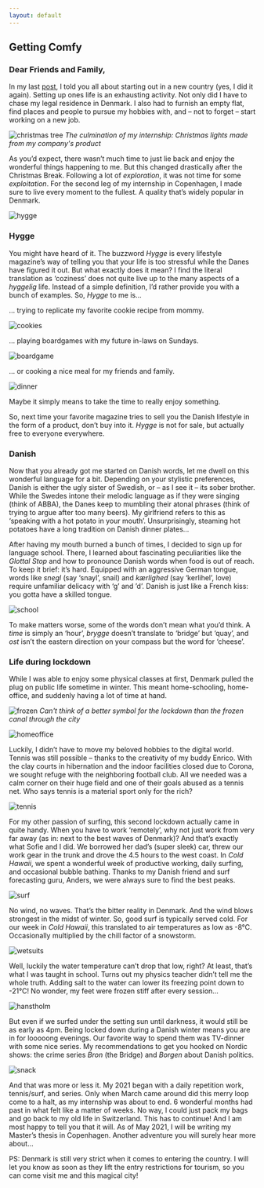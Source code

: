 ```yaml
---
layout: default
---
```

## Getting Comfy

### Dear Friends and Family,

In my last [post](cph1), I told you all about starting out in a new country (yes, I did it again). Setting up ones life is an exhausting activity. Not only did I have to chase my legal residence in Denmark. I also had to furnish an empty flat, find places and people to pursue my hobbies with, and – not to forget – start working on a new job.

![christmas tree](imgs/2/christmastree.jpeg)
*The culmination of my internship: Christmas lights made from my company's product*

As you’d expect, there wasn’t much time to just lie back and enjoy the wonderful things happening to me. But this changed drastically after the Christmas Break. Following a lot of *exploration*, it was not time for some *exploitation*. For the second leg of my internship in Copenhagen, I made sure to live every moment to the fullest. A quality that’s widely popular in Denmark.

![hygge](imgs/2/hygge.jpeg)

### Hygge

You might have heard of it. The buzzword *Hygge* is every lifestyle magazine’s way of telling you that your life is too stressful while the Danes have figured it out. But what exactly does it mean? I find the literal translation as ‘coziness’ does not quite live up to the many aspects of a *hyggelig* life. Instead of a simple definition, I’d rather provide you with a bunch of examples. So, *Hygge* to me is…

… trying to replicate my favorite cookie recipe from mommy.

![cookies](imgs/2/cookies.jpeg)

… playing boardgames with my future in-laws on Sundays.

![boardgame](imgs/2/boardgame.jpeg)

… or cooking a nice meal for my friends and family.

![dinner](imgs/2/dinner.jpeg)

Maybe it simply means to take the time to really enjoy something.

So, next time your favorite magazine tries to sell you the Danish lifestyle in the form of a product, don’t buy into it. *Hygge* is not for sale, but actually free to everyone everywhere.

### Danish

Now that you already got me started on Danish words, let me dwell on this wonderful language for a bit. Depending on your stylistic preferences, Danish is either the ugly sister of Swedish, or – as I see it – its sober brother. While the Swedes intone their melodic language as if they were singing (think of ABBA), the Danes keep to mumbling their atonal phrases (think of trying to argue after too many beers). My girlfriend refers to this as ‘speaking with a hot potato in your mouth’. Unsurprisingly, steaming hot potatoes have a long tradition on Danish dinner plates…

After having my mouth burned a bunch of times, I decided to sign up for language school. There, I learned about fascinating peculiarities like the *Glottal Stop* and how to pronounce Danish words when food is out of reach. To keep it brief: it’s hard. Equipped with an aggressive German tongue, words like *snegl* (say ‘snayl’, snail) and *kærlighed* (say ‘kerlihel’, love) require unfamiliar delicacy with ‘g’ and ’d’. Danish is just like a French kiss: you gotta have a skilled tongue.

![school](imgs/2/school.jpeg)

To make matters worse, some of the words don’t mean what you’d think. A *time* is simply an ‘hour’, *brygge* doesn’t translate to ‘bridge’ but ‘quay’, and *ost* isn’t the eastern direction on your compass but the word for ‘cheese’.

### Life during lockdown

While I was able to enjoy some physical classes at first, Denmark pulled the plug on public life sometime in winter. This meant home-schooling, home-office, and suddenly having a lot of time at hand.

![frozen](imgs/2/frozen.jpeg)
*Can't think of a better symbol for the lockdown than the frozen canal through the city*

![homeoffice](imgs/2/homeoffice.jpeg)

Luckily, I didn’t have to move my beloved hobbies to the digital world. Tennis was still possible – thanks to the creativity of my buddy Enrico. With the clay courts in hibernation and the indoor facilities closed due to Corona, we sought refuge with the neighboring football club. All we needed was a calm corner on their huge field and one of their goals abused as a tennis net. Who says tennis is a material sport only for the rich?

![tennis](imgs/2/tennis.jpeg)

For my other passion of surfing, this second lockdown actually came in quite handy. When you have to work ‘remotely’, why not just work from very far away (as in: next to the best waves of Denmark)? And that’s exactly what Sofie and I did. We borrowed her dad’s (super sleek) car, threw our work gear in the trunk and drove the 4.5 hours to the west coast. In *Cold Hawaii*, we spent a wonderful week of productive working, daily surfing, and occasional bubble bathing. Thanks to my Danish friend and surf forecasting guru, Anders, we were always sure to find the best peaks.

![surf](imgs/2/surf.jpeg)

No wind, no waves. That’s the bitter reality in Denmark. And the wind blows strongest in the midst of winter. So, good surf is typically served cold. For our week in *Cold Hawaii*, this translated to air temperatures as low as -8°C. Occasionally multiplied by the chill factor of a snowstorm.

![wetsuits](imgs/2/wetsuits.jpeg)

Well, luckily the water temperature can’t drop that low, right? At least, that’s what I was taught in school. Turns out my physics teacher didn’t tell me the whole truth. Adding salt to the water can lower its freezing point down to -21°C! No wonder, my feet were frozen stiff after every session…

![hanstholm](imgs/2/hanstholm.jpeg)

But even if we surfed under the setting sun until darkness, it would still be as early as 4pm. Being locked down during a Danish winter means you are in for looooong evenings. Our favorite way to spend them was TV-dinner with some nice series. My recommendations to get you hooked on Nordic shows: the crime series *Bron* (the Bridge) and *Borgen* about Danish politics.

![snack](imgs/2/snack.jpeg)

And that was more or less it. My 2021 began with a daily repetition work, tennis/surf, and series. Only when March came around did this merry loop come to a halt, as my internship was about to end. 6 wonderful months had past in what felt like a matter of weeks. No way, I could just pack my bags and go back to my old life in Switzerland. This has to continue! And I am most happy to tell you that it will. As of May 2021, I will be writing my Master’s thesis in Copenhagen. Another adventure you will surely hear more about...

PS: Denmark is still very strict when it comes to entering the country. I will let you know as soon as they lift the entry restrictions for tourism, so you can come visit me and this magical city!
